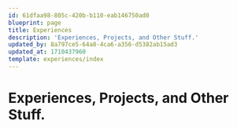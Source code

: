 ```yaml
---
id: 61dfaa98-805c-420b-b110-eab146750ad0
blueprint: page
title: Experiences
description: 'Experiences, Projects, and Other Stuff.'
updated_by: 8a797ce5-64a8-4ca6-a356-d5382ab15ad3
updated_at: 1710437960
template: experiences/index
---
```

# Experiences, Projects, and Other Stuff.